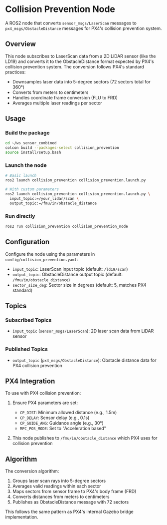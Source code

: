 # Collision Prevention Node

A ROS2 node that converts `sensor_msgs/LaserScan` messages to `px4_msgs/ObstacleDistance` messages for PX4's collision prevention system.

## Overview

This node subscribes to LaserScan data from a 2D LiDAR sensor (like the LD19) and converts it to the ObstacleDistance format expected by PX4's collision prevention system. The conversion follows PX4's standard practices:

- Downsamples laser data into 5-degree sectors (72 sectors total for 360°)
- Converts from meters to centimeters
- Handles coordinate frame conversion (FLU to FRD)
- Averages multiple laser readings per sector

## Usage

### Build the package

```bash
cd ~/ws_sensor_combined
colcon build --packages-select collision_prevention
source install/setup.bash
```

### Launch the node

```bash
# Basic launch
ros2 launch collision_prevention collision_prevention.launch.py

# With custom parameters
ros2 launch collision_prevention collision_prevention.launch.py \
  input_topic:=/your_lidar/scan \
  output_topic:=/fmu/in/obstacle_distance
```

### Run directly

```bash
ros2 run collision_prevention collision_prevention_node
```

## Configuration

Configure the node using the parameters in `config/collision_prevention.yaml`:

- `input_topic`: LaserScan input topic (default: `/ld19/scan`)
- `output_topic`: ObstacleDistance output topic (default: `/fmu/in/obstacle_distance`)
- `sector_size_deg`: Sector size in degrees (default: 5, matches PX4 standard)

## Topics

### Subscribed Topics

- `input_topic` (`sensor_msgs/LaserScan`): 2D laser scan data from LiDAR sensor

### Published Topics

- `output_topic` (`px4_msgs/ObstacleDistance`): Obstacle distance data for PX4 collision prevention

## PX4 Integration

To use with PX4 collision prevention:

1. Ensure PX4 parameters are set:
   - `CP_DIST`: Minimum allowed distance (e.g., 1.5m)
   - `CP_DELAY`: Sensor delay (e.g., 0.1s) 
   - `CP_GUIDE_ANG`: Guidance angle (e.g., 30°)
   - `MPC_POS_MODE`: Set to "Acceleration based"

2. This node publishes to `/fmu/in/obstacle_distance` which PX4 uses for collision prevention

## Algorithm

The conversion algorithm:

1. Groups laser scan rays into 5-degree sectors
2. Averages valid readings within each sector
3. Maps sectors from sensor frame to PX4's body frame (FRD)
4. Converts distances from meters to centimeters
5. Publishes as ObstacleDistance message with 72 sectors

This follows the same pattern as PX4's internal Gazebo bridge implementation.